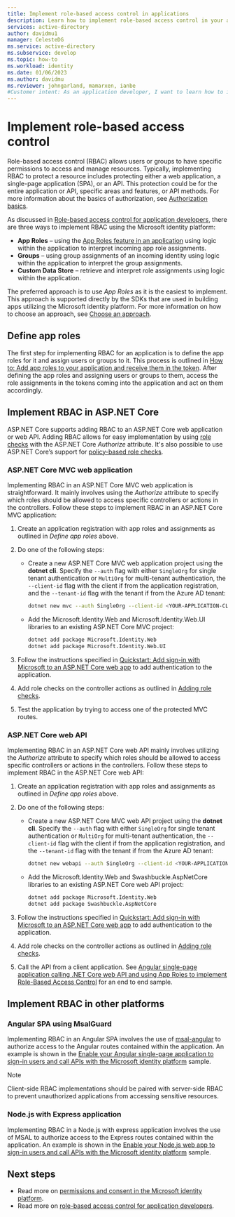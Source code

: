 ```yaml
---
title: Implement role-based access control in applications
description: Learn how to implement role-based access control in your applications.
services: active-directory
author: davidmu1
manager: CelesteDG
ms.service: active-directory
ms.subservice: develop
ms.topic: how-to
ms.workload: identity 
ms.date: 01/06/2023
ms.author: davidmu
ms.reviewer: johngarland, mamarxen, ianbe
#Customer intent: As an application developer, I want to learn how to implement role-based access control in my applications so I can make sure that only those users with the right access privileges can access the functionality of them.
---
```


# Implement role-based access control

Role-based access control (RBAC) allows users or groups to have specific permissions to access and manage resources. Typically, implementing RBAC to protect a resource includes protecting either a web application, a single-page application (SPA), or an API. This protection could be for the entire application or API, specific areas and features, or API methods. For more information about the basics of authorization, see [Authorization basics](./authorization-basics.md).

As discussed in [Role-based access control for application developers](./custom-rbac-for-developers.md), there are three ways to implement RBAC using the Microsoft identity platform:

- **App Roles** – using the [App Roles feature in an application](./howto-add-app-roles-in-azure-ad-apps.md#declare-roles-for-an-application) using logic within the application to interpret incoming app role assignments.
- **Groups** – using group assignments of an incoming identity using logic within the application to interpret the group assignments.
- **Custom Data Store** – retrieve and interpret role assignments using logic within the application.

The preferred approach is to use *App Roles* as it is the easiest to implement. This approach is supported directly by the SDKs that are used in building apps utilizing the Microsoft identity platform. For more information on how to choose an approach, see [Choose an approach](./custom-rbac-for-developers.md#choose-an-approach).

## Define app roles

The first step for implementing RBAC for an application is to define the app roles for it and assign users or groups to it. This process is outlined in [How to: Add app roles to your application and receive them in the token](./howto-add-app-roles-in-azure-ad-apps.md). After defining the app roles and assigning users or groups to them, access the role assignments in the tokens coming into the application and act on them accordingly.

## Implement RBAC in ASP.NET Core

ASP.NET Core supports adding RBAC to an ASP.NET Core web application or web API. Adding RBAC allows for easy implementation by using [role checks](/aspnet/core/security/authorization/roles?view=aspnetcore-5.0&preserve-view=true#adding-role-checks) with the ASP.NET Core *Authorize* attribute. It's also possible to use ASP.NET Core’s support for [policy-based role checks](/aspnet/core/security/authorization/roles?view=aspnetcore-5.0&preserve-view=true#policy-based-role-checks).

### ASP.NET Core MVC web application

Implementing RBAC in an ASP.NET Core MVC web application is straightforward. It mainly involves using the *Authorize* attribute to specify which roles should be allowed to access specific controllers or actions in the controllers. Follow these steps to implement RBAC in an ASP.NET Core MVC application:

1. Create an application registration with app roles and assignments as outlined in *Define app roles* above.
1. Do one of the following steps:

    - Create a new ASP.NET Core MVC web application project using the **dotnet cli**. Specify the `--auth` flag with either `SingleOrg` for single tenant authentication or `MultiOrg` for multi-tenant authentication, the `--client-id` flag with the client if from the application registration, and the `--tenant-id` flag with the tenant if from the Azure AD tenant:

        ```bash
        dotnet new mvc --auth SingleOrg --client-id <YOUR-APPLICATION-CLIENT-ID> --tenant-id <TENANT-ID>  
        ```

    - Add the Microsoft.Identity.Web and Microsoft.Identity.Web.UI libraries to an existing ASP.NET Core MVC project:

        ```bash
        dotnet add package Microsoft.Identity.Web 
        dotnet add package Microsoft.Identity.Web.UI 
        ```

1. Follow the instructions specified in [Quickstart: Add sign-in with Microsoft to an ASP.NET Core web app](./quickstart-v2-aspnet-core-webapp.md?view=aspnetcore-5.0&preserve-view=true) to add authentication to the application.
1. Add role checks on the controller actions as outlined in [Adding role checks](/aspnet/core/security/authorization/roles?view=aspnetcore-5.0&preserve-view=true#adding-role-checks).
1. Test the application by trying to access one of the protected MVC routes.

### ASP.NET Core web API

Implementing RBAC in an ASP.NET Core web API mainly involves utilizing the *Authorize* attribute to specify which roles should be allowed to access specific controllers or actions in the controllers. Follow these steps to implement RBAC in the ASP.NET Core web API:

1. Create an application registration with app roles and assignments as outlined in *Define app roles* above.
1. Do one of the following steps:
  
    - Create a new ASP.NET Core MVC web API project using the **dotnet cli**.  Specify the `--auth` flag with either `SingleOrg` for single tenant authentication or `MultiOrg` for multi-tenant authentication, the `--client-id` flag with the client if from the application registration, and the `--tenant-id` flag with the tenant if from the Azure AD tenant:
  
        ```bash
        dotnet new webapi --auth SingleOrg --client-id <YOUR-APPLICATION-CLIENT-ID> --tenant-id <TENANT-ID> 
        ```

    - Add the Microsoft.Identity.Web and Swashbuckle.AspNetCore libraries to an existing ASP.NET Core web API project:

        ```bash
        dotnet add package Microsoft.Identity.Web
        dotnet add package Swashbuckle.AspNetCore 
        ```

1. Follow the instructions specified in [Quickstart: Add sign-in with Microsoft to an ASP.NET Core web app](./quickstart-v2-aspnet-core-webapp.md?view=aspnetcore-5.0&preserve-view=true) to add authentication to the application.
1. Add role checks on the controller actions as outlined in [Adding role checks](/aspnet/core/security/authorization/roles?view=aspnetcore-5.0&preserve-view=true#adding-role-checks).
1. Call the API from a client application. See [Angular single-page application calling .NET Core web API and using App Roles to implement Role-Based Access Control](https://github.com/Azure-Samples/ms-identity-javascript-angular-tutorial/tree/main/5-AccessControl/1-call-api-roles) for an end to end sample.

## Implement RBAC in other platforms

### Angular SPA using MsalGuard

Implementing RBAC in an Angular SPA involves the use of [msal-angular](https://www.npmjs.com/package/@azure/msal-angular) to authorize access to the Angular routes contained within the application. An example is shown in the [Enable your Angular single-page application to sign-in users and call APIs with the Microsoft identity platform](https://github.com/Azure-Samples/ms-identity-javascript-angular-tutorial#chapter-5-control-access-to-your-protected-api-using-app-roles-and-security-groups) sample.

> [!NOTE]
> Client-side RBAC implementations should be paired with server-side RBAC to prevent unauthorized applications from accessing sensitive resources.

### Node.js with Express application

Implementing RBAC in a Node.js with express application involves the use of MSAL to authorize access to the Express routes contained within the application.  An example is shown in the [Enable your Node.js web app to sign-in users and call APIs with the Microsoft identity platform](https://github.com/Azure-Samples/ms-identity-javascript-nodejs-tutorial#chapter-4-control-access-to-your-app-using-app-roles-and-security-groups) sample.

## Next steps

- Read more on [permissions and consent in the Microsoft identity platform](./v2-permissions-and-consent.md).
- Read more on [role-based access control for application developers](./custom-rbac-for-developers.md).
